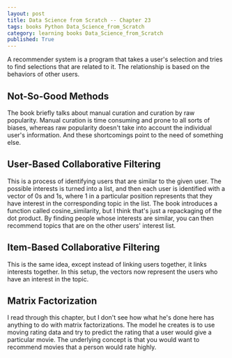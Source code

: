 ```yaml
---
layout: post
title: Data Science from Scratch -- Chapter 23
tags: books Python Data_Science_from_Scratch
category: learning books Data_Science_from_Scratch
published: True
---
```


A recommender system is a program that takes a user's selection and tries to find selections that are related to it. The relationship is based on the behaviors of other users.

## Not-So-Good Methods

The book briefly talks about manual curation and curation by raw popularity. Manual curation is time consuming and prone to all sorts of biases, whereas raw popularity doesn't take into account the individual user's information. And these shortcomings point to the need of something else.

## User-Based Collaborative Filtering

This is a process of identifying users that are similar to the given user. The possible interests is turned into a list, and then each user is identified with a vector of 0s and 1s, where 1 in a particular position represents that they have interest in the corresponding topic in the list. The book introduces a function called cosine_similarity, but I think that's just a repackaging of the dot product. By finding people whose interests are similar, you can then recommend topics that are on the other users' interest list.

## Item-Based Collaborative Filtering

This is the same idea, except instead of linking users together, it links interests together. In this setup, the vectors now represent the users who have an interest in the topic.

## Matrix Factorization

I read through this chapter, but I don't see how what he's done here has anything to do with matrix factorizations. The model he creates is to use moving rating data and try to predict the rating that a user would give a particular movie. The underlying concept is that you would want to recommend movies that a person would rate highly.
